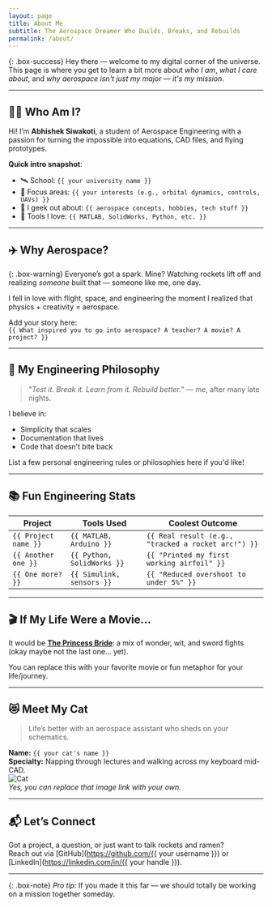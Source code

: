 ```yaml
---
layout: page
title: About Me
subtitle: The Aerospace Dreamer Who Builds, Breaks, and Rebuilds
permalink: /about/
---
```


{: .box-success}
Hey there — welcome to my digital corner of the universe. This page is where you get to learn a bit more about *who I am*, *what I care about*, and *why aerospace isn't just my major — it's my mission*.

---

## 👨‍🚀 Who Am I?

Hi! I’m **Abhishek Siwakoti**, a student of Aerospace Engineering with a passion for turning the impossible into equations, CAD files, and flying prototypes.

**Quick intro snapshot**:  
- 🛰️ School: `{{ your university name }}`
- 🚀 Focus areas: `{{ your interests (e.g., orbital dynamics, controls, UAVs) }}`
- 🧠 I geek out about: `{{ aerospace concepts, hobbies, tech stuff }}`
- 🔧 Tools I love: `{{ MATLAB, SolidWorks, Python, etc. }}`

---

## ✈️ Why Aerospace?

{: .box-warning}
Everyone’s got a spark. Mine? Watching rockets lift off and realizing *someone* built that — someone like me, one day.

I fell in love with flight, space, and engineering the moment I realized that physics + creativity = aerospace.

Add your story here:  
`{{ What inspired you to go into aerospace? A teacher? A movie? A project? }}`

---

## 🧠 My Engineering Philosophy

> "*Test it. Break it. Learn from it. Rebuild better.*" — me, after many late nights.

I believe in:
- Simplicity that scales
- Documentation that lives
- Code that doesn’t bite back

List a few personal engineering rules or philosophies here if you'd like!

---

## 📚 Fun Engineering Stats

| Project | Tools Used | Coolest Outcome |
|--------|------------|------------------|
| `{{ Project name }}` | `{{ MATLAB, Arduino }}` | `{{ Real result (e.g., "tracked a rocket arc!") }}` |
| `{{ Another one }}` | `{{ Python, SolidWorks }}` | `{{ "Printed my first working airfoil" }}` |
| `{{ One more? }}` | `{{ Simulink, sensors }}` | `{{ "Reduced overshoot to under 5%" }}` |

---

## 🎬 If My Life Were a Movie...

It would be **[The Princess Bride](https://en.wikipedia.org/wiki/The_Princess_Bride_%28film%29)**: a mix of wonder, wit, and sword fights (okay maybe not the last one... yet).

You can replace this with your favorite movie or fun metaphor for your life/journey.

---

## 😻 Meet My Cat

> Life’s better with an aerospace assistant who sheds on your schematics.

**Name:** `{{ your cat's name }}`  
**Specialty:** Napping through lectures and walking across my keyboard mid-CAD.  
![Cat](https://placekitten.com/600/400)  
*Yes, you can replace that image link with your own.*

---

## 📬 Let’s Connect

Got a project, a question, or just want to talk rockets and ramen?  
Reach out via [GitHub](https://github.com/{{ your username }}) or [LinkedIn](https://linkedin.com/in/{{ your handle }}).

---

{: .box-note}
*Pro tip:* If you made it this far — we should totally be working on a mission together someday.
